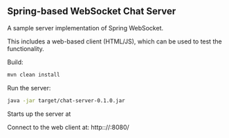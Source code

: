 ## Spring-based WebSocket Chat Server

A sample server implementation of Spring WebSocket.

This includes a web-based client (HTML/JS), which can be used to test the functionality.

Build:

```bash
mvn clean install
```

Run the server:

```bash
java -jar target/chat-server-0.1.0.jar
```

Starts up the server at 

Connect to the web client at: http:://<host>:8080/
